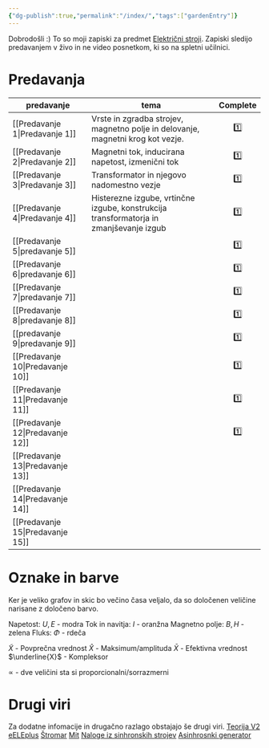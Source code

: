 ```yaml
---
{"dg-publish":true,"permalink":"/index/","tags":["gardenEntry"]}
---
```


Dobrodošli :)
To so moji zapiski za predmet [Električni stroji](https://fe.uni-lj.si/predmeti/elektricni-stroji/). Zapiski sledijo predavanjem v živo in ne video posnetkom, ki so na spletni učilnici. 

# Predavanja

| predavanje        | tema                                                                                   | Complete |
| ----------------- | -------------------------------------------------------------------------------------- |:--------:|
| [[Predavanje 1\|Predavanje 1]]  | Vrste in zgradba strojev, magnetno polje in delovanje, magnetni krog kot vezje.        |   1️⃣    |
| [[Predavanje 2\|Predavanje 2]]  | Magnetni tok, inducirana napetost, izmenični tok                                       |   1️⃣    |
| [[Predavanje 3\|Predavanje 3]]  | Transformator in njegovo nadomestno vezje                                              |   1️⃣    |
| [[Predavanje 4\|Predavanje 4]]  | Histerezne izgube, vrtinčne izgube, konstrukcija transformatorja in zmanjševanje izgub |   1️⃣    |
| [[Predavanje 5\|predavanje 5]]  |                                                                                        |   1️⃣    |
| [[Predavanje 6\|predavanje 6]]  |                                                                                        |   1️⃣    |
| [[Predavanje 7\|predavanje 7]]  |                                                                                        |   1️⃣    |
| [[Predavanje 8\|predavanje 8]]  |                                                                                        |   1️⃣    |
| [[predavanje 9\|predavanje 9]]  |                                                                                        |   1️⃣    |
| [[Predavanje 10\|Predavanje 10]] |                                                                                        |   1️⃣    |
| [[Predavanje 11\|Predavanje 11]] |                                                                                        |   1️⃣    |
| [[Predavanje 12\|Predavanje 12]] |                                                                                        |   1️⃣    | 
| [[Predavanje 13\|Predavanje 13]] |                                                                                        |          |
| [[Predavanje 14\|Predavanje 14]] |                                                                                        |          |
| [[Predavanje 15\|Predavanje 15]] |                                                                                        |          |

# Oznake in barve
Ker je veliko grafov in skic bo večino časa veljalo, da so določenen veličine narisane z določeno barvo.

Napetost: $U, E$ - modra
Tok in navitja: $I$ - oranžna
Magnetno polje: $B, H$ - zelena
Fluks: $\Phi$ - rdeča

$\tilde{X}$ - Povprečna vrednost
$\hat{X}$ - Maksimum/amplituda
$\bar{X}$ - Efektivna vrednost
$\underline{X}$ - Kompleksor

$\propto$ - dve veličini sta si proporcionalni/sorrazmerni

# Drugi viri
Za dodatne infomacije in drugačno razlago obstajajo še drugi viri.
[Teorija V2](https://stromar.si/assets/Uploads/2/Teorija-v-2.pdf)
[eELEplus](http://eele.fe.uni-lj.si/wiki/index.php/Glavna_stran)
[Štromar](https://stromar.si/zapiski/uni-zapiski/uni-2-letnik/)
[Mit](https://ocw.mit.edu/courses/6-061-introduction-to-electric-power-systems-spring-2011/pages/readings/)
[Naloge iz sinhronskih strojev](https://stromar.si/assets/Uploads/11/File1.pdf)
[Asinhrosnki generator](https://mladiraziskovalci.scv.si/ogled?id=1668)

